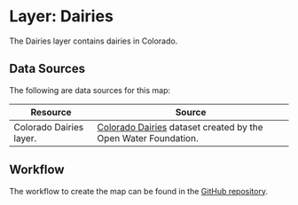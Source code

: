# Layer: Dairies #

The Dairies layer contains dairies in Colorado.

## Data Sources ##

The following are data sources for this map:

| **Resource** | **Source** |
| -- | -- |
| Colorado Dairies layer. | [Colorado Dairies](https://data.openwaterfoundation.org/state/co/owf/dairies/) dataset created by the Open Water Foundation. |

## Workflow ##

The workflow to create the map can be found in the [GitHub repository](https://github.com/OpenWaterFoundation/owf-infomapper-co-boulder/tree/master/workflow/BasinEntities/Agriculture-FoodAndDairies).
